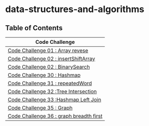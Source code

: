 # data-structures-and-algorithms 

## Table of Contents
| Code Challenge                                                                            |
|-------------------------------------------------------------------------------------------| 
| [Code Challenge 01 : Array revese ](./codeChallenge1/arrayreverse.md)                     | 
| [Code Challenge 02 : insertShiftArray ](./codeChallenge2/insertShiftArray.md)             | 
| [Code Challenge 02 : BinarySearch ](./codeChallenge3/BinarySearch.md)                     | 
| [Code Challenge 30 : Hashmap ](./HashMap/README.MD)                                       | 
| [Code Challenge 31 : repeatedWord ](./HashMap/Hashmap-README/CC31-repeatedWord.md)        |
| [Code Challenge 32 :Tree Intersection](./HashMap/Hashmap-README/CC32-TreeIntersection.md) | 
| [Code Challenge 33 :Hashmap Left Join](./HashMap/Hashmap-README/CC33-HashmapLeftJoin.md)  | 
| [Code Challenge 35 : Graph ](Graph/README.md)                                             | 
| [Code Challenge 36 : graph breadth first  ](Graph/Graph-README/CC36-GraphBreadthFirst.md)                              | 
